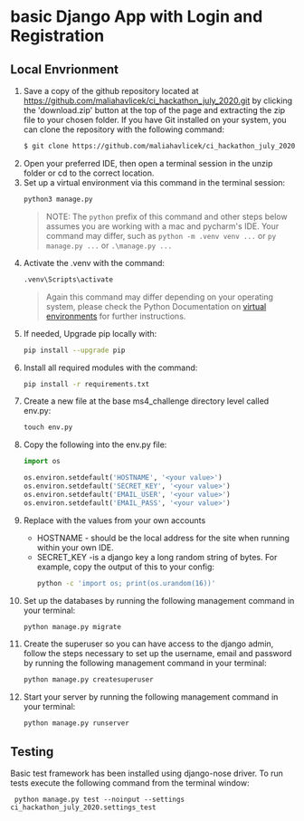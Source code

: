 # basic Django App with Login and Registration

## Local Envrionment
1. Save a copy of the github repository located at https://github.com/maliahavlicek/ci_hackathon_july_2020.git by clicking the 'download.zip' button at the top of the page and extracting the zip file to your chosen folder. If you have Git installed on your system, you can clone the repository with the following command:
   ```bash
   $ git clone https://github.com/maliahavlicek/ci_hackathon_july_2020.git
   ```
1. Open your preferred IDE, then open a terminal session in the unzip folder or cd to the correct location.
1. Set up a virtual environment via this command in the terminal session:
   ```bash 
   python3 manage.py
   ``` 
   > NOTE: The ```python``` prefix of this command and other steps below assumes you are working with a mac and pycharm's IDE. Your command may differ, such as ```python -m .venv venv ...``` or ```py manage.py ...``` or ```.\manage.py ...```
1. Activate the .venv with the command:
   ```bash 
   .venv\Scripts\activate
   ```
   > Again this command may differ depending on your operating system, please check the Python Documentation on [virtual environments](https://docs.python.org/3/library/venv.html) for further instructions.
1. If needed, Upgrade pip locally with:
   ```bash
   pip install --upgrade pip
   ```
1. Install all required modules with the command:
   ```bash
   pip install -r requirements.txt
   ```
1. Create a new file at the base ms4_challenge directory level called env.py:
   ```python
   touch env.py
   ```
1. Copy the following into the env.py file:
    ```python
    import os
    
    os.environ.setdefault('HOSTNAME', '<your value>')
    os.environ.setdefault('SECRET_KEY', '<your value>')
    os.environ.setdefault('EMAIL_USER', '<your value>')
    os.environ.setdefault('EMAIL_PASS', '<your value>')
    ```
1. Replace <your value> with the values from your own accounts
    - HOSTNAME - should be the local address for the site when running within your own IDE.
    - SECRET_KEY -is a django key a long random string of bytes. For example, copy the output of this to your config: 
        ```bash
       python -c 'import os; print(os.urandom(16))'
        ```
1. Set up the databases by running the following management command in your terminal:
    ```bash
    python manage.py migrate
    ```
1. Create the superuser so you can have access to the django admin, follow the steps necessary to set up the username, email and password by running the following management command in your terminal:
    ```bash
    python manage.py createsuperuser
    ```
1. Start your server by running the following management command in your terminal:
    ```bash
    python manage.py runserver
    ```
   
 ## Testing
 Basic test framework has been installed using django-nose driver. To run tests execute the following command from the terminal window:
 
 ``` python manage.py test --noinput --settings ci_hackathon_july_2020.settings_test```
